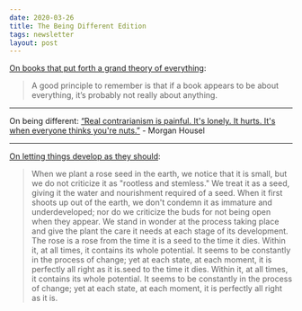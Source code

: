 ```yaml
---
date: 2020-03-26
title: The Being Different Edition
tags: newsletter
layout: post
---
```


[On books that put forth a grand theory of everything](https://www.currentaffairs.org/2018/03/the-intellectual-we-deserve):

> A good principle to remember is that if a book appears to be about everything, it’s probably not really about anything.

---

On being different: [“Real contrarianism is painful. It's lonely. It hurts. It's when everyone thinks you're nuts.”](https://www.fool.com/investing/general/2016/04/20/when-everyone-wants-to-be-different.aspx) - Morgan Housel

---

[On letting things develop as they should](http://theinnergame.com/inner-game-books/the-inner-game-of-tennis/): 

> When we plant a rose seed in the earth, we notice that it is small, but we do not criticize it as "rootless and stemless." We treat it as a seed, giving it the water and nourishment required of a seed. When it first shoots up out of the earth, we don't condemn it as immature and underdeveloped; nor do we criticize the buds for not being open when they appear. We stand in wonder at the process taking place and give the plant the care it needs at each stage of its development. The rose is a rose from the time it is a seed to the time it dies. Within it, at all times, it contains its whole potential. It seems to be constantly in the process of change; yet at each state, at each moment, it is perfectly all right as it is.seed to the time it dies. Within it, at all times, it contains its whole potential. It seems to be constantly in the process of change; yet at each state, at each moment, it is perfectly all right as it is.